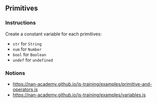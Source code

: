 ## Primitives

### Instructions

Create a constant variable for each primitives:
- `str` for `String`
- `num` for `Number`
- `bool` for `Boolean`
- `undef` for `undefined`


### Notions

- https://nan-academy.github.io/js-training/examples/primitive-and-operators.js
- https://nan-academy.github.io/js-training/examples/variables.js